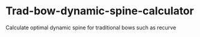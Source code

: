# Trad-bow-dynamic-spine-calculator
Calculate optimal dynamic spine for traditional bows such as recurve
